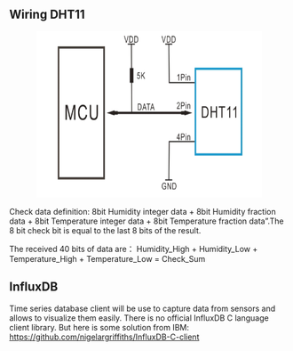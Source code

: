 ## Wiring DHT11
<p align="center"><img width="406" height="298" src="doc/dht11_wiring.png"></p>

Check data definition:
8bit Humidity integer data + 8bit Humidity fraction data + 8bit Temperature integer data + 8bit Temperature fraction data”.The 8 bit check bit is equal to the last 8 bits of the result.

The received 40 bits of data are：
Humidity_High + Humidity_Low + Temperature_High + Temperature_Low = Check_Sum

## InfluxDB
Time series database client will be use to capture data from sensors and allows to visualize them easily.
There is no official InfluxDB C language client library. But here is some solution from IBM: https://github.com/nigelargriffiths/InfluxDB-C-client

